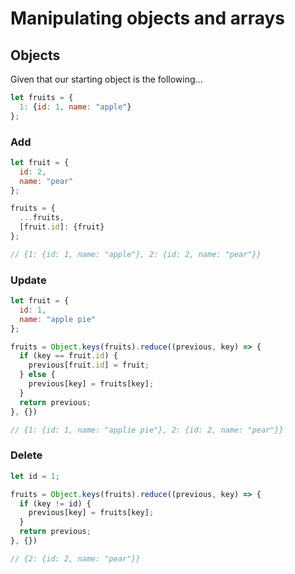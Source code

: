 # Manipulating objects and arrays

## Objects

Given that our starting object is the following...
```javascript
let fruits = {
  1: {id: 1, name: "apple"}
};
```

### Add

```javascript
let fruit = {
  id: 2,
  name: "pear"
};

fruits = {
  ...fruits,
  [fruit.id]: {fruit}
};

// {1: {id: 1, name: "apple"}, 2: {id: 2, name: "pear"}}
```

### Update

```javascript
let fruit = {
  id: 1, 
  name: "apple pie"
};

fruits = Object.keys(fruits).reduce((previous, key) => {
  if (key == fruit.id) {
    previous[fruit.id] = fruit;
  } else {
    previous[key] = fruits[key];
  }
  return previous;
}, {})

// {1: {id: 1, name: "applie pie"}, 2: {id: 2, name: "pear"}}
```

### Delete

```javascript
let id = 1;

fruits = Object.keys(fruits).reduce((previous, key) => {
  if (key != id) {
    previous[key] = fruits[key];
  }
  return previous;
}, {})

// {2: {id: 2, name: "pear"}}
```
